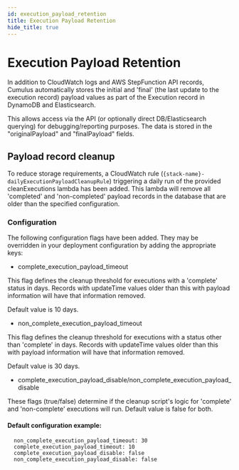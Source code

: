 ```yaml
---
id: execution_payload_retention
title: Execution Payload Retention
hide_title: true
---
```


# Execution Payload Retention

In addition to CloudWatch logs and AWS StepFunction API records, Cumulus automatically stores the initial and 'final' (the last update to the execution record) payload values as part of the Execution record in DynamoDB and Elasticsearch.

This allows access via the API (or optionally direct DB/Elasticsearch querying) for debugging/reporting purposes.    The data is stored in the "originalPayload" and "finalPayload" fields.

## Payload record cleanup

To reduce storage requirements, a CloudWatch rule (`{stack-name}-dailyExecutionPayloadCleanupRule`) triggering a daily run of the provided cleanExecutions lambda has been added.  This lambda will remove all 'completed' and 'non-completed' payload records in the database that are older than the specified configuration.

### Configuration

The following configuration flags have been added.  They may be overridden in your deployment configuration by adding the appropriate keys:

- complete_execution_payload_timeout

This flag defines the cleanup threshold for executions with a 'complete' status in days.   Records with updateTime values older than this with payload information  will have that information removed.

Default value is 10 days.

- non_complete_execution_payload_timeout

This flag defines the cleanup threshold for executions with a status other than 'complete' in days.   Records with updateTime values older than this with payload information  will have that information removed.

Default value is 30 days.

- complete_execution_payload_disable/non_complete_execution_payload_disable

These flags (true/false) determine if the cleanup script's logic for 'complete' and 'non-complete' executions will run.   Default value is false for both.

#### Default configuration example:

```
  non_complete_execution_payload_timeout: 30
  complete_execution_payload_timeout: 10
  complete_execution_payload_disable: false
  non_complete_execution_payload_disable: false
```
